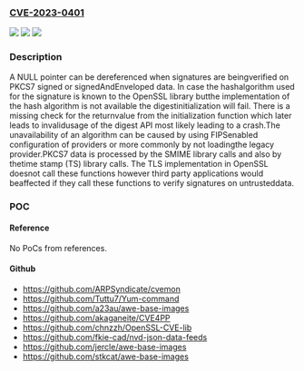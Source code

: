 ### [CVE-2023-0401](https://cve.mitre.org/cgi-bin/cvename.cgi?name=CVE-2023-0401)
![](https://img.shields.io/static/v1?label=Product&message=OpenSSL&color=blue)
![](https://img.shields.io/static/v1?label=Version&message=3.0.0%3C%203.0.8%20&color=brighgreen)
![](https://img.shields.io/static/v1?label=Vulnerability&message=NULL%20pointer%20deference&color=brighgreen)

### Description

A NULL pointer can be dereferenced when signatures are beingverified on PKCS7 signed or signedAndEnveloped data. In case the hashalgorithm used for the signature is known to the OpenSSL library butthe implementation of the hash algorithm is not available the digestinitialization will fail. There is a missing check for the returnvalue from the initialization function which later leads to invalidusage of the digest API most likely leading to a crash.The unavailability of an algorithm can be caused by using FIPSenabled configuration of providers or more commonly by not loadingthe legacy provider.PKCS7 data is processed by the SMIME library calls and also by thetime stamp (TS) library calls. The TLS implementation in OpenSSL doesnot call these functions however third party applications would beaffected if they call these functions to verify signatures on untrusteddata.

### POC

#### Reference
No PoCs from references.

#### Github
- https://github.com/ARPSyndicate/cvemon
- https://github.com/Tuttu7/Yum-command
- https://github.com/a23au/awe-base-images
- https://github.com/akaganeite/CVE4PP
- https://github.com/chnzzh/OpenSSL-CVE-lib
- https://github.com/fkie-cad/nvd-json-data-feeds
- https://github.com/jercle/awe-base-images
- https://github.com/stkcat/awe-base-images

